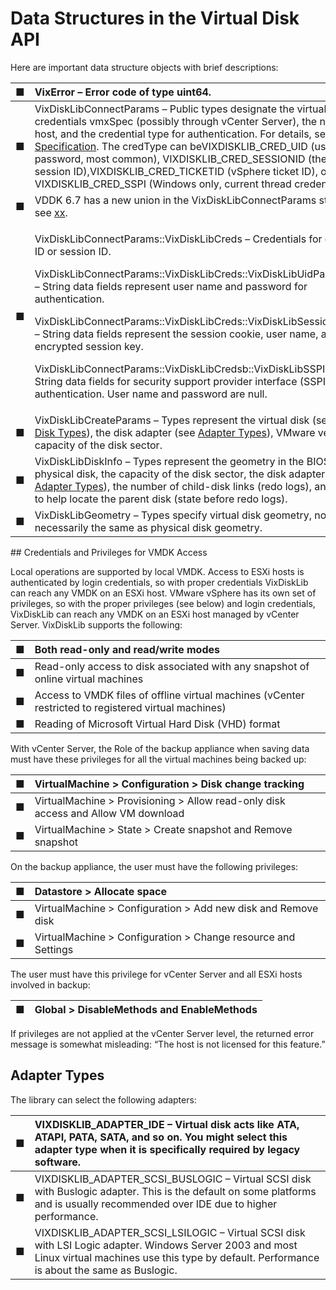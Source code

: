 # Data Structures in the Virtual Disk API

Here are important data structure objects with brief descriptions:

<table>
  <thead>
    <tr>
      <th style="text-align:left">&#x25A0;</th>
      <th style="text-align:left">VixError &#x2013; Error code of type uint64.</th>
    </tr>
  </thead>
  <tbody>
    <tr>
      <td style="text-align:left">&#x25A0;</td>
      <td style="text-align:left">VixDiskLibConnectParams &#x2013; Public types designate the virtual machine
        credentials vmxSpec (possibly through vCenter Server), the name of its
        host, and the credential type for authentication. For details, see <a href="https://vdc-download.vmware.com/vmwb-repository/dcr-public/fe86d9b8-a400-4e19-aae0-71fb7d1ed798/b97d7eae-eaca-4338-93b8-bb7ffedbe449/doc/GUID-67E85A58-DBAE-4288-8D4D-1A3799C53021.html">VMX Specification</a>.
        The credType can beVIXDISKLIB_CRED_UID (user name / password, most common),
        VIXDISKLIB_CRED_SESSIONID (the HTTP session ID),VIXDISKLIB_CRED_TICKETID
        (vSphere ticket ID), or VIXDISKLIB_CRED_SSPI (Windows only, current thread
        credentials).</td>
    </tr>
    <tr>
      <td style="text-align:left">&#x25A0;</td>
      <td style="text-align:left">VDDK 6.7 has a new union in the VixDiskLibConnectParams structure; see
        <a
        href="https://vdc-download.vmware.com/vmwb-repository/dcr-public/fe86d9b8-a400-4e19-aae0-71fb7d1ed798/b97d7eae-eaca-4338-93b8-bb7ffedbe449/doc/GUID-3FB348EE-46F0-46F6-A99E-BC1388604FC4.html#GUID-3FB348EE-46F0-46F6-A99E-BC1388604FC4">xx</a>.</td>
    </tr>
    <tr>
      <td style="text-align:left">&#x25A0;</td>
      <td style="text-align:left">
        <p>VixDiskLibConnectParams::VixDiskLibCreds &#x2013; Credentials for either
          user ID or session ID.</p>
        <p>VixDiskLibConnectParams::VixDiskLibCreds::VixDiskLibUidPasswdCreds &#x2013;
          String data fields represent user name and password for authentication.</p>
        <p>VixDiskLibConnectParams::VixDiskLibCreds::VixDiskLibSessionIdCreds &#x2013;
          String data fields represent the session cookie, user name, and encrypted
          session key.</p>
        <p>VixDiskLibConnectParams::VixDiskLibCredsb::VixDiskLibSSPICreds &#x2013;
          String data fields for security support provider interface (SSPI) authentication.
          User name and password are null.</p>
      </td>
    </tr>
    <tr>
      <td style="text-align:left">&#x25A0;</td>
      <td style="text-align:left">VixDiskLibCreateParams &#x2013; Types represent the virtual disk (see
        <a
        href="https://vdc-download.vmware.com/vmwb-repository/dcr-public/fe86d9b8-a400-4e19-aae0-71fb7d1ed798/b97d7eae-eaca-4338-93b8-bb7ffedbe449/doc/GUID-BD08FEE8-9D4E-4EA7-82A6-041A2496C336.html">Virtual Disk Types</a>), the disk adapter (see <a href="https://vdc-download.vmware.com/vmwb-repository/dcr-public/fe86d9b8-a400-4e19-aae0-71fb7d1ed798/b97d7eae-eaca-4338-93b8-bb7ffedbe449/doc/GUID-F0CAD40B-16B9-4B96-89F8-44E4401DFE3E.html">Adapter Types</a>),
          VMware version, and capacity of the disk sector.</td>
    </tr>
    <tr>
      <td style="text-align:left">&#x25A0;</td>
      <td style="text-align:left">VixDiskLibDiskInfo &#x2013; Types represent the geometry in the BIOS and
        physical disk, the capacity of the disk sector, the disk adapter (see
        <a
        href="https://vdc-download.vmware.com/vmwb-repository/dcr-public/fe86d9b8-a400-4e19-aae0-71fb7d1ed798/b97d7eae-eaca-4338-93b8-bb7ffedbe449/doc/GUID-F0CAD40B-16B9-4B96-89F8-44E4401DFE3E.html">Adapter Types</a>), the number of child-disk links (redo logs), and a
          string to help locate the parent disk (state before redo logs).</td>
    </tr>
    <tr>
      <td style="text-align:left">&#x25A0;</td>
      <td style="text-align:left">VixDiskLibGeometry &#x2013; Types specify virtual disk geometry, not necessarily
        the same as physical disk geometry.</td>
    </tr>
  </tbody>
</table>## Credentials and Privileges for VMDK Access

Local operations are supported by local VMDK. Access to ESXi hosts is authenticated by login credentials, so with proper credentials VixDiskLib can reach any VMDK on an ESXi host. VMware vSphere has its own set of privileges, so with the proper privileges \(see below\) and login credentials, VixDiskLib can reach any VMDK on an ESXi host managed by vCenter Server. VixDiskLib supports the following:

| ■ | Both read-only and read/write modes |
| :--- | :--- |
| ■ | Read-only access to disk associated with any snapshot of online virtual machines |
| ■ | Access to VMDK files of offline virtual machines \(vCenter restricted to registered virtual machines\) |
| ■ | Reading of Microsoft Virtual Hard Disk \(VHD\) format |

With vCenter Server, the Role of the backup appliance when saving data must have these privileges for all the virtual machines being backed up:

| ■ | VirtualMachine &gt; Configuration &gt; Disk change tracking |
| :--- | :--- |
| ■ | VirtualMachine &gt; Provisioning &gt; Allow read-only disk access and Allow VM download |
| ■ | VirtualMachine &gt; State &gt; Create snapshot and Remove snapshot |

On the backup appliance, the user must have the following privileges:

| ■ | Datastore &gt; Allocate space |
| :--- | :--- |
| ■ | VirtualMachine &gt; Configuration &gt; Add new disk and Remove disk |
| ■ | VirtualMachine &gt; Configuration &gt; Change resource and Settings |

The user must have this privilege for vCenter Server and all ESXi hosts involved in backup:

| ■ | Global &gt; DisableMethods and EnableMethods |
| :--- | :--- |


If privileges are not applied at the vCenter Server level, the returned error message is somewhat misleading: “The host is not licensed for this feature.”

## Adapter Types

The library can select the following adapters:

| ■ | VIXDISKLIB\_ADAPTER\_IDE – Virtual disk acts like ATA, ATAPI, PATA, SATA, and so on. You might select this adapter type when it is specifically required by legacy software. |
| :--- | :--- |
| ■ | VIXDISKLIB\_ADAPTER\_SCSI\_BUSLOGIC – Virtual SCSI disk with Buslogic adapter. This is the default on some platforms and is usually recommended over IDE due to higher performance. |
| ■ | VIXDISKLIB\_ADAPTER\_SCSI\_LSILOGIC – Virtual SCSI disk with LSI Logic adapter. Windows Server 2003 and most Linux virtual machines use this type by default. Performance is about the same as Buslogic. |

